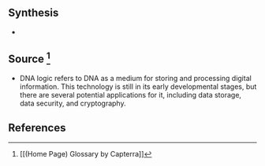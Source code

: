 ## Synthesis
- 
## Source [^1]
- DNA logic refers to DNA as a medium for storing and processing digital information. This technology is still in its early developmental stages, but there are several potential applications for it, including data storage, data security, and cryptography.
## References

[^1]: [[(Home Page) Glossary by Capterra]]